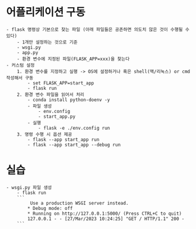# 어플리케이션 구동
    - flask 명령상 기본으로 찾는 파일 (아래 파일들은 공존하면 의도치 않은 것이 수행될 수 있다)
        - 1개만 설정하는 것으로 기준 
        - wsgi.py
        - app.py
        - 환경 변수에 지정된 파일(FLASK_APP=xxx)을 찾는다 
    - 커스텀 설정 
        1. 환경 변수를 지정하고 실행 -> OS에 설정하거나 혹은 shell(맥/리눅스) or cmd 작성해서 구동
            - set FLASK_APP=start_app
            - flask run
        2. 환경 변수 파일을 읽어서 처리 
            - conda install python-doenv -y
            - 파일 생성
                - env.config 
                - start_app.py
            - 실행
                - flask -e ./env.config run 
        3. 명령 수행 시 옵션 제공 
            - flask --app start_app run
            - flask --app start_app --debug run

# 실습
    - wsgi.py 파일 생성
        - flask run
        ```
             Use a production WSGI server instead.
            * Debug mode: off
            * Running on http://127.0.0.1:5000/ (Press CTRL+C to quit)
            127.0.0.1 - - [27/Mar/2023 10:24:25] "GET / HTTP/1.1" 200 -
        ``` 